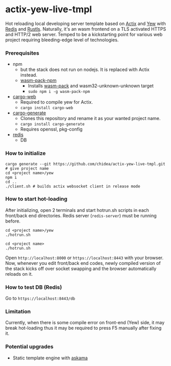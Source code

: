 # actix-yew-live-tmpl
Hot reloading local developing server template based on [Actix](https://actix.rs) and [Yew](https://github.com/yewstack/yew) with [Redis](https://redis.io/) and [Rustls](https://github.com/ctz/rustls).
Naturally, it's an wasm frontend on a TLS activated HTTPS and HTTP/2 web server.
Temped to be a kickstarting point for various web project requiring bleeding-edge level of technologies.

### Prerequisites
- npm
  - but the stack does not run on nodejs. It is replaced with Actix instead.
  - [wasm-pack-npm](https://www.npmjs.com/package/wasm-pack-npm)
    - Installs [wasm-pack](https://www.npmjs.com/package/wasm-pack-npm) and wasm32-unknown-unknown target
    - `sudo npm i -g wasm-pack-npm`
- [cargo-web](https://crates.io/crates/cargo-web)
  - Required to compile yew for Actix.
  - `cargo install cargo-web`
- [cargo-generate](https://crates.io/crates/cargo-generate)
  - Clones this repository and rename it as your wanted project name.
  - `cargo install cargo-generate`
  - Requires openssl, pkg-config
- [redis](https://redis.io)
  - DB

### How to initialize
```
cargo generate --git https://github.com/chidea/actix-yew-live-tmpl.git
# give project name
cd <project name>/yew
npm i
cd ..
./client.sh # builds actix websocket client in release mode
```

### How to start hot-loading
After initializing, open 2 terminals and start hotrun.sh scripts in each front/back end directories.
Redis server (`redis-server`) must be running before.

```
cd <project name>/yew
./hotrun.sh
```

```
cd <project name>
./hotrun.sh
```

Open `http://localhost:8000` or `https://localhost:8443` with your browser.
Now, whenever you edit front/back end codes, newly compiled version of the stack kicks off over socket swapping and the browser automatically reloads on it.

### How to test DB (Redis)
Go to `https://localhost:8443/db`

### Limitation
Currently, when there is some compile error on front-end (Yew) side, it may break hot-loading thus it may be required to press F5 manually after fixing it.

### Potential upgrades
- Static template engine with [askama](https://crates.io/crates/askama)
